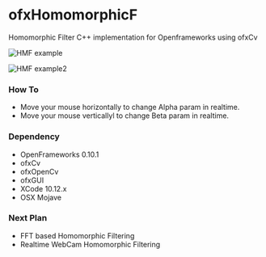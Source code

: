 # ofxHomomorphicF
Homomorphic Filter C++ implementation for Openframeworks using ofxCv

![HMF example]( https://github.com/bemoregt/ofxHomomorphicF/blob/master/ScrShot%2012.png "HMF")

![HMF example2]( https://github.com/bemoregt/ofxHomomorphicF/blob/master/ScrShot%2013.png "HMF2")

### How To
- Move your mouse horizontally to change Alpha param in realtime. 
- Move your mouse verticallyl to change Beta param in realtime. 

### Dependency
- OpenFrameworks 0.10.1
- ofxCv
- ofxOpenCv
- ofxGUI
- XCode 10.12.x
- OSX Mojave

### Next Plan
- FFT based Homomorphic Filtering
- Realtime WebCam Homomorphic Filtering


